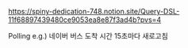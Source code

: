 https://spiny-dedication-748.notion.site/Query-DSL-11f68897439480ce9053ea8e87f3ad4b?pvs=4

Polling e.g.) 네이버 버스 도착 시간 15초마다 새로고침
